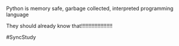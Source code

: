 Python is memory safe, garbage collected, interpreted programming language

They should already know that!!!!!!!!!!!!!!!!!!!!!

#SyncStudy
